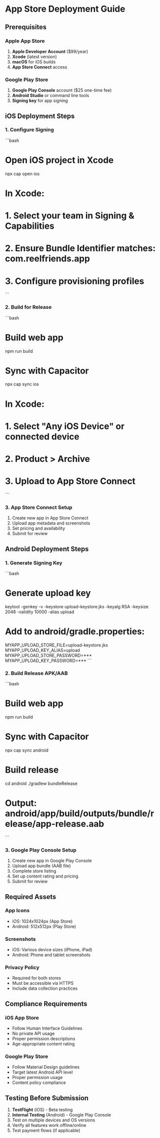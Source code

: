 # App Store Deployment Guide

## Prerequisites

### Apple App Store
1. **Apple Developer Account** ($99/year)
2. **Xcode** (latest version)
3. **macOS** for iOS builds
4. **App Store Connect** access

### Google Play Store
1. **Google Play Console** account ($25 one-time fee)
2. **Android Studio** or command line tools
3. **Signing key** for app signing

## iOS Deployment Steps

### 1. Configure Signing
\`\`\`bash
# Open iOS project in Xcode
npx cap open ios

# In Xcode:
# 1. Select your team in Signing & Capabilities
# 2. Ensure Bundle Identifier matches: com.reelfriends.app
# 3. Configure provisioning profiles
\`\`\`

### 2. Build for Release
\`\`\`bash
# Build web app
npm run build

# Sync with Capacitor
npx cap sync ios

# In Xcode:
# 1. Select "Any iOS Device" or connected device
# 2. Product > Archive
# 3. Upload to App Store Connect
\`\`\`

### 3. App Store Connect Setup
1. Create new app in App Store Connect
2. Upload app metadata and screenshots
3. Set pricing and availability
4. Submit for review

## Android Deployment Steps

### 1. Generate Signing Key
\`\`\`bash
# Generate upload key
keytool -genkey -v -keystore upload-keystore.jks -keyalg RSA -keysize 2048 -validity 10000 -alias upload

# Add to android/gradle.properties:
MYAPP_UPLOAD_STORE_FILE=upload-keystore.jks
MYAPP_UPLOAD_KEY_ALIAS=upload
MYAPP_UPLOAD_STORE_PASSWORD=***
MYAPP_UPLOAD_KEY_PASSWORD=***
\`\`\`

### 2. Build Release APK/AAB
\`\`\`bash
# Build web app
npm run build

# Sync with Capacitor
npx cap sync android

# Build release
cd android
./gradlew bundleRelease

# Output: android/app/build/outputs/bundle/release/app-release.aab
\`\`\`

### 3. Google Play Console Setup
1. Create new app in Google Play Console
2. Upload app bundle (AAB file)
3. Complete store listing
4. Set up content rating and pricing
5. Submit for review

## Required Assets

### App Icons
- iOS: 1024x1024px (App Store)
- Android: 512x512px (Play Store)

### Screenshots
- iOS: Various device sizes (iPhone, iPad)
- Android: Phone and tablet screenshots

### Privacy Policy
- Required for both stores
- Must be accessible via HTTPS
- Include data collection practices

## Compliance Requirements

### iOS App Store
- Follow Human Interface Guidelines
- No private API usage
- Proper permission descriptions
- Age-appropriate content rating

### Google Play Store
- Follow Material Design guidelines
- Target latest Android API level
- Proper permission usage
- Content policy compliance

## Testing Before Submission

1. **TestFlight** (iOS) - Beta testing
2. **Internal Testing** (Android) - Google Play Console
3. Test on multiple devices and OS versions
4. Verify all features work offline/online
5. Test payment flows (if applicable)
